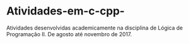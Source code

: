 # Atividades-em-c-cpp-
Atividades desenvolvidas academicamente na disciplina de Lógica de Programação II.
De agosto até novembro de 2017.

